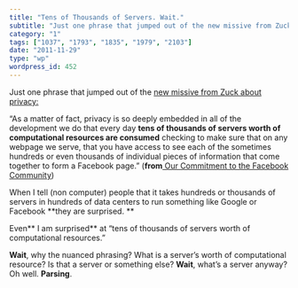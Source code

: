 ```yaml
---
title: "Tens of Thousands of Servers. Wait."
subtitle: "Just one phrase that jumped out of the new missive from Zuck about privacy:"
category: "1"
tags: ["1037", "1793", "1835", "1979", "2103"]
date: "2011-11-29"
type: "wp"
wordpress_id: 452
---
```

Just one phrase that jumped out of the [new missive from Zuck about privacy:](http://blog.facebook.com/blog.php?post=10150378701937131)

> 
“As a matter of fact, privacy is so deeply embedded in all of the development we do that every day **tens of thousands of servers worth of computational resources are consumed** checking to make sure that on any webpage we serve, that you have access to see each of the sometimes hundreds or even thousands of individual pieces of information that come together to form a Facebook page.” (**from**[ Our Commitment to the Facebook Community](http://blog.facebook.com/blog.php?post=10150378701937131))

When I tell (non computer) people that it takes hundreds or thousands of servers in hundreds of data centers to run something like Google or Facebook **they are surprised. **

Even** I am surprised** at “tens of thousands of servers worth of computational resources.”

**Wait**, why the nuanced phrasing? What is a server’s worth of computational resource? Is that a server or something else? **Wait**, what’s a server anyway? Oh well. **Parsing**.
